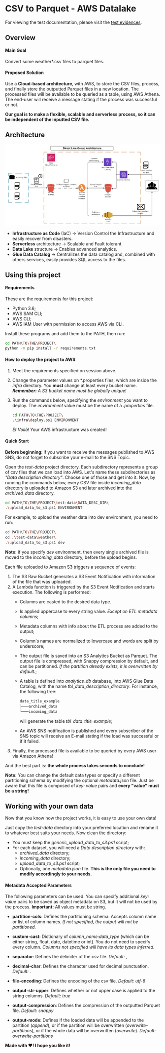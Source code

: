 # CSV to Parquet - AWS Datalake

For viewing the test documentation, please visit the [test evidences](https://github.com/paulohsilvapinto/phsp-dlg-python-test/tree/master/docs/test-evidences/TestEvidences.pdf).

## Overview

#### Main Goal

Convert some weather*.csv files to parquet files.

#### Proposed Solution

Use a **Cloud-based architecture**, with AWS, to store the CSV files, process, and finally store the outputted Parquet files in a new location. The processed files will be available to be queried as a table, using AWS Athena. The end-user will receive a message stating if the process was successful or not.

**Our goal is to make a flexible, scalable and serverless process, so it can be independent of the inputted CSV file.**

## Architecture

![Project Architecture](/docs/images/architecture.jpg)

* **Infrastructure as Code** (IaC) -> Version Control the Infrastructure and easily recover from disasters.
* **Serverless** architecture -> Scalable and Fault tolerant.
* **Data Lake** structure -> Enables advanced analytics.
* **Glue Data Catalog** -> Centralizes the data catalog and, combined with others services, easily provides SQL access to the files.

## Using this project

#### Requirements

These are the requirements for this project:

* Python 3.6;
* AWS SAM CLI;
* AWS CLI;
* AWS IAM User with permission to access AWS via CLI.

Install these programs and add them to the PATH, then run:

```bash
cd PATH\TO\THE\PROJECT\
python -m pip install -r requirements.txt
```

#### How to deploy the project to AWS

1. Meet the requirements specified on session above.
2. Change the parameter values on \*.properties files, which are inside the *infra* directory. You **must** change at least every bucket name.
   ***Remember:*** *A S3 bucket name must be globally unique!*
3. Run the commands below, specifying the *environment* you want to deploy. The *environment* value must be the name of a *.properties* file.  

   ```bash
   cd PATH\TO\THE\PROJECT\
   .\infra\deploy.ps1 ENVIRONMENT
   ```

   *Et Voilà!* Your AWS infrastructure was created!

#### Quick Start

**Before beginning**: if you want to receive the messages published to AWS SNS, do not forget to subscribe your e-mail to the SNS Topic.

Open the *test-data* project directory. Each subdirectory represents a group of csv files that we can load into AWS. Let's name these subdirectories as *"Data description directory"*. Choose one of those and get into it.
Now, by running the commands below, every CSV file inside *incoming_data* directory is uploaded to Amazon S3 and later archived into the *archived_data* directory.

```bash
cd PATH\TO\THE\PROJECT\test-data\DATA_DESC_DIR\
.\upload_data_to_s3.ps1 ENVIRONMENT
```

For example, to upload the weather data into dev environment, you need to run:

```bash
cd PATH\TO\THE\PROJECT\
cd .\test-data\weather\
.\upload_data_to_s3.ps1 dev
```

**Note:** if you specify *dev* environment, then every single archived file is moved to the *incoming_data* directory, before the upload begins.

Each file uploaded to Amazon S3 triggers a sequence of events:

1. The S3 Raw Bucket generates a S3 Event Notification with information of the file that was uploaded.
2. A Lambda function is triggered by the S3 Event Notification and starts execution. The following is performed:
   * Columns are casted to the desired data type.
   * Is applied uppercase to every string value. *Except on ETL metadata columns*;
   * Metadata columns with info about the ETL process are added to the output;
   * Column's names are normalized to lowercase and words are split by underscore;
   * The output file is saved into an S3 Analytics Bucket as Parquet. The output file is compressed, with Snappy compression by default, and can be partitioned. *If the partition already exists, it is overwritten by default.*;
   * A table is defined into *analytics_db* database, into AWS Glue Data Catalog, with the name tbl_*data_description_directory*. For instance, the following tree:  

        ```bash
        data_title_example
        ├───archived_data
        └───incoming_data
        ```

        will generate the table *tbl_data_title_example*;
   * An AWS SNS notification is published and every subscriber of the SNS topic will receive an E-mail stating if the load was successful or if it failed.
3. Finally, the processed file is available to be queried by every AWS user via Amazon Athena!

And the best part is: **the whole process takes seconds to conclude!**

**Note:** You can change the default data types or specify a different partitioning schema by modifying the optional *metadata.json* file. Just be aware that this file is composed of *key: value* pairs and **every "value" must be a string!**

## Working with your own data

Now that you know how the project works, it is easy to use your own data!

Just copy the *test-data* directory into your preferred location and rename it to whatever best suits your needs. Now clean the directory:

* You must keep the *generic_upload_data_to_s3.ps1* script;
* For each dataset, you will need a *Data description directory* with:
  * *archived_data* directory;
  * *incoming_data* directory;
  * *upload_data_to_s3.ps1* script;
  * Optionally, one *metadata.json* file. **This is the only file you need to modify accordingly to your needs.**

#### Metadata Accepted Parameters

The following parameters can be used. You can specify additional *key: value* pairs to be saved as object metadata on S3, but it will not be used by the process.
**Important:** All values must be string.

* **partition-cols**: Defines the partitioning schema. Accepts column name or list of column names. *If not specified, the output will not be partitioned.*  
* **custom-cast**: Dictionary of *column_name:data_type* (which can be either string, float, date, datetime or int). You do not need to specify every column. *Columns not specified will have its data types inferred.*  
* **separator**: Defines the delimiter of the csv file. *Default: ,*  
* **decimal-char**: Defines the character used for decimal punctuation. *Default: .*  
* **file-encoding**: Defines the encoding of the csv file. *Default: utf-8*

* **output-str-upper**: Defines whether or not upper case is applied to the string columns. *Default: true*  
* **output-compression**: Defines the compression of the outputted Parquet file. *Default: snappy*  
* **output-mode**: Defines if the loaded data will be appended to the partition (*append*), or if the partition will be overwritten (*overwrite-partitions*), or if the whole data will be overwritten (*overwrite*). *Default: overwrite-partitions*

**Made with :heart:! I hope you like it!**

